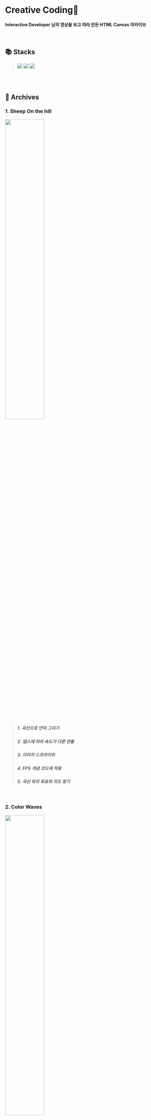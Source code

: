 # Creative Coding🐙
#### **Interactive Developer** 님의 영상을 보고 따라 만든 HTML Canvas 아카이브
</br>

## 📚 Stacks
> <img src="https://img.shields.io/badge/JavaScript-F7DF1E?style=for-the-badge&logo=JavaScript&logoColor=black"> <img src="https://img.shields.io/badge/HTML5-E34F26?style=for-the-badge&logo=HTML5&logoColor=white"> <img src="https://img.shields.io/badge/CSS3-1572B6?style=for-the-badge&logo=CSS3&logoColor=white">
</br>
</br>


## 🪸 Archives
### 1. Sheep On the hill
<img src="https://user-images.githubusercontent.com/93391058/198867840-1bda8733-1c95-4d3e-a19a-4c38f48a57ae.gif" width="50%">

> ##### 1. 곡선으로 언덕 그리기
> ##### 2. 뎁스에 따라 속도가 다른 연출
> ##### 3. 이미지 스프라이트
> ##### 4. FPS 개념 코드에 적용
> ##### 5. 곡선 위의 좌표와 각도 찾기
</br>

### 2. Color Waves
<img src="https://user-images.githubusercontent.com/93391058/200107642-776d1f31-970f-4e3a-97f1-f862fa0e0e94.gif" width="50%">


> ##### 1. 이미지로부터 color 추출하기
> ##### 2. 이미지 픽셀 단위로 나누기
> ##### 3. 물결 효과 나타내기
</br>

### 3. hanging box
<img src="https://user-images.githubusercontent.com/93391058/201605557-bec9cdec-4619-4dde-9b08-266d5031f0a0.gif" width="50%">


> ##### 1. 마우스 클릭 위치 + 움직인 위치 표시
> ##### 2. 도형 원하는 개수만큼 표시하기 
> ##### 3. 마우스로 도형 움직이기
</br>

### 4. Color gradation
<img src="https://user-images.githubusercontent.com/93391058/201607031-bc02aec1-eb2b-43c6-a9d6-56d3bfe9706c.gif" width="50%">


> ##### 1. 원하는 색조합 사용하기 
</br>


### 5.Bouncing string
<img src="https://user-images.githubusercontent.com/93391058/203931510-ce397b57-da57-4ca3-b01a-1e972a034789.gif" width="50%">


> ##### 1. HTML canvas quadraticCurveTo 함수 
</br>


### 6. Pinball
<img src="https://user-images.githubusercontent.com/93391058/206467694-d711504b-1696-4349-819c-62bc9240905a.gif" width="50%">


> ##### 1. canvas 위에 공의 움직임 나타내기
> ##### 2. 측면에 닿게 되면 공의 운동 방향을 바꾸어 튕겨 나가는 것처럼 표현
</br>


### 7. Rotating Polygon
<img src="https://user-images.githubusercontent.com/93391058/206471581-a9f4f667-662a-4ab9-937b-08d90b825691.gif" width="50%">


> ##### 1. 도형의 위치와 각도를 이용해 회전하는 것처럼 표현하기

